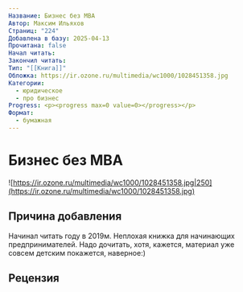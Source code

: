 ```yaml
---
Название: Бизнес без MBA
Автор: Максим Ильяхов
Страниц: "224"
Добавлена в базу: 2025-04-13
Прочитана: false
Начал читать: 
Закончил читать: 
Тип: "[[Книга]]"
Обложка: https://ir.ozone.ru/multimedia/wc1000/1028451358.jpg
Категории:
  - юридическое
  - про бизнес
Progress: <p><progress max=0 value=0></progress></p>
Формат:
  - бумажная
---
```

# Бизнес без MBA

![https://ir.ozone.ru/multimedia/wc1000/1028451358.jpg|250](https://ir.ozone.ru/multimedia/wc1000/1028451358.jpg)

## Причина добавления

Начинал читать году в 2019м. Неплохая книжка для начинающих предпринимателей. Надо дочитать, хотя, кажется, материал уже совсем детским покажется, наверное:)

## Рецензия